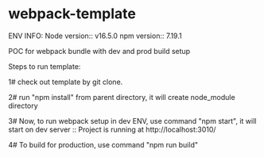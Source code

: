 # webpack-template
ENV INFO: Node version:: v16.5.0 npm version:: 7.19.1

POC for webpack bundle with dev and prod build setup

Steps to run template:

1# check out template by git clone.

2# run "npm install" from parent directory, it will create node_module directory

3# Now, to run webpack setup in dev ENV, use command "npm start", it will start on dev server ::
Project is running at http://localhost:3010/

4# To build for production, use command "npm run build"
